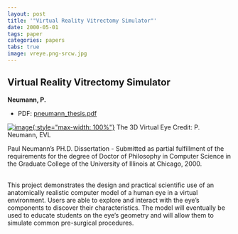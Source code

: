 ```yaml
---
layout: post
title: '"Virtual Reality Vitrectomy Simulator"'
date: 2000-05-01
tags: paper
categories: papers
tabs: true
image: vreye.png-srcw.jpg
---
```


## Virtual Reality Vitrectomy Simulator
**Neumann, P.**
- PDF: [pneumann_thesis.pdf](/documents/pneumann_thesis.pdf)


[![image](https://www.evl.uic.edu/output/originals/vreye.png-srcw.jpg){:style="max-width: 100%"}](https://www.evl.uic.edu/output/originals/vreye.png-srcw.jpg)
The 3D Virtual Eye
Credit: P. Neumann, EVL

Paul Neumann&rsquo;s PH.D. Dissertation - Submitted as partial fulfillment of the requirements for the degree of Doctor of Philosophy in Computer Science in the Graduate College of the University of Illinois at Chicago, 2000.<br><br>

This project demonstrates the design and practical scientific use of an anatomically realistic computer model of a human eye in a virtual environment. Users are able to explore and interact with the eye&rsquo;s components to discover their characteristics. The model will eventually be used to educate students on the eye&rsquo;s geometry and will allow them to simulate common pre-surgical procedures.